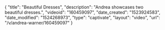 {
    "title": "Beautiful Dresses",
    "description": "Andrea showcases two beautiful dresses.",
    "videoid": "160459097",
    "date_created": "1523924583",
    "date_modified": "1524268973",
    "type": "captivate",
    "layout": "video",
    "url": "\/v\/andrea-warner\/160459097"
}